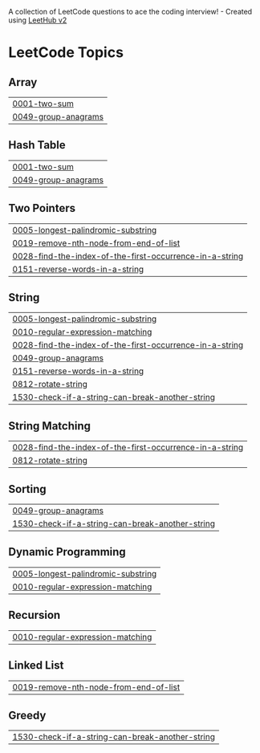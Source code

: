 A collection of LeetCode questions to ace the coding interview! - Created using [LeetHub v2](https://github.com/arunbhardwaj/LeetHub-2.0)
<!---LeetCode Topics Start-->
# LeetCode Topics
## Array
|  |
| ------- |
| [0001-two-sum](https://github.com/harnxxxxxx/leetcode-solutions/tree/master/0001-two-sum) |
| [0049-group-anagrams](https://github.com/harnxxxxxx/leetcode-solutions/tree/master/0049-group-anagrams) |
## Hash Table
|  |
| ------- |
| [0001-two-sum](https://github.com/harnxxxxxx/leetcode-solutions/tree/master/0001-two-sum) |
| [0049-group-anagrams](https://github.com/harnxxxxxx/leetcode-solutions/tree/master/0049-group-anagrams) |
## Two Pointers
|  |
| ------- |
| [0005-longest-palindromic-substring](https://github.com/harnxxxxxx/leetcode-solutions/tree/master/0005-longest-palindromic-substring) |
| [0019-remove-nth-node-from-end-of-list](https://github.com/harnxxxxxx/leetcode-solutions/tree/master/0019-remove-nth-node-from-end-of-list) |
| [0028-find-the-index-of-the-first-occurrence-in-a-string](https://github.com/harnxxxxxx/leetcode-solutions/tree/master/0028-find-the-index-of-the-first-occurrence-in-a-string) |
| [0151-reverse-words-in-a-string](https://github.com/harnxxxxxx/leetcode-solutions/tree/master/0151-reverse-words-in-a-string) |
## String
|  |
| ------- |
| [0005-longest-palindromic-substring](https://github.com/harnxxxxxx/leetcode-solutions/tree/master/0005-longest-palindromic-substring) |
| [0010-regular-expression-matching](https://github.com/harnxxxxxx/leetcode-solutions/tree/master/0010-regular-expression-matching) |
| [0028-find-the-index-of-the-first-occurrence-in-a-string](https://github.com/harnxxxxxx/leetcode-solutions/tree/master/0028-find-the-index-of-the-first-occurrence-in-a-string) |
| [0049-group-anagrams](https://github.com/harnxxxxxx/leetcode-solutions/tree/master/0049-group-anagrams) |
| [0151-reverse-words-in-a-string](https://github.com/harnxxxxxx/leetcode-solutions/tree/master/0151-reverse-words-in-a-string) |
| [0812-rotate-string](https://github.com/harnxxxxxx/leetcode-solutions/tree/master/0812-rotate-string) |
| [1530-check-if-a-string-can-break-another-string](https://github.com/harnxxxxxx/leetcode-solutions/tree/master/1530-check-if-a-string-can-break-another-string) |
## String Matching
|  |
| ------- |
| [0028-find-the-index-of-the-first-occurrence-in-a-string](https://github.com/harnxxxxxx/leetcode-solutions/tree/master/0028-find-the-index-of-the-first-occurrence-in-a-string) |
| [0812-rotate-string](https://github.com/harnxxxxxx/leetcode-solutions/tree/master/0812-rotate-string) |
## Sorting
|  |
| ------- |
| [0049-group-anagrams](https://github.com/harnxxxxxx/leetcode-solutions/tree/master/0049-group-anagrams) |
| [1530-check-if-a-string-can-break-another-string](https://github.com/harnxxxxxx/leetcode-solutions/tree/master/1530-check-if-a-string-can-break-another-string) |
## Dynamic Programming
|  |
| ------- |
| [0005-longest-palindromic-substring](https://github.com/harnxxxxxx/leetcode-solutions/tree/master/0005-longest-palindromic-substring) |
| [0010-regular-expression-matching](https://github.com/harnxxxxxx/leetcode-solutions/tree/master/0010-regular-expression-matching) |
## Recursion
|  |
| ------- |
| [0010-regular-expression-matching](https://github.com/harnxxxxxx/leetcode-solutions/tree/master/0010-regular-expression-matching) |
## Linked List
|  |
| ------- |
| [0019-remove-nth-node-from-end-of-list](https://github.com/harnxxxxxx/leetcode-solutions/tree/master/0019-remove-nth-node-from-end-of-list) |
## Greedy
|  |
| ------- |
| [1530-check-if-a-string-can-break-another-string](https://github.com/harnxxxxxx/leetcode-solutions/tree/master/1530-check-if-a-string-can-break-another-string) |
<!---LeetCode Topics End-->